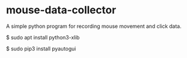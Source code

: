 # mouse-data-collector
A simple python program for recording mouse movement and click data.

$ sudo apt install python3-xlib

$ sudo pip3 install pyautogui
